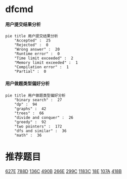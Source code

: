 # dfcmd

<!-- tabs:start -->



#### **用户提交结果分析**

```mermaid
pie title 用户提交结果分析
    "Accepted" :  25
    "Rejected" :  0
    "Wrong answer" :  20
    "Runtime error" :  0
    "Time limit exceeded" :  2
    "Memory limit exceeded" :  1
    "Compilation error" :  1
    "Partial" :  0
```

#### **用户做题类型偏好分析**

```mermaid
pie title 用户做题类型偏好分析
    "binary search" :  27
    "dp" :  94
    "graphs" :  42
    "trees" :  66
    "divide and conquer" :  26
    "greedy" :  92
    "two pointers" :  172
    "dfs and similar" :  36
    "math" :  36
```



<!-- tabs:end -->
# 推荐题目
[627E](https://codeforces.com/contest/627/problem/E)
[788D](https://codeforces.com/contest/788/problem/D)
[136C](https://codeforces.com/contest/136/problem/C)
[490B](https://codeforces.com/contest/490/problem/B)
[266E](https://codeforces.com/contest/266/problem/E)
[299C](https://codeforces.com/contest/299/problem/C)
[1183C](https://codeforces.com/contest/1183/problem/C)
[18E](https://codeforces.com/contest/18/problem/E)
[107A](https://codeforces.com/contest/107/problem/A)
[418B](https://codeforces.com/contest/418/problem/B)
